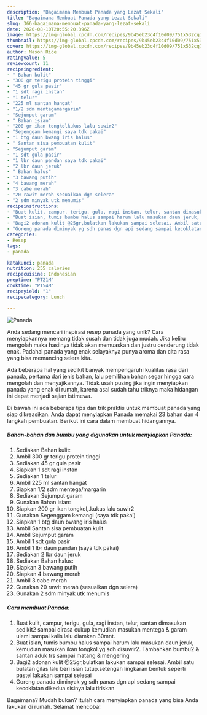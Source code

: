 ```yaml
---
description: "Bagaimana Membuat Panada yang Lezat Sekali"
title: "Bagaimana Membuat Panada yang Lezat Sekali"
slug: 366-bagaimana-membuat-panada-yang-lezat-sekali
date: 2020-08-10T20:55:20.396Z
image: https://img-global.cpcdn.com/recipes/9b45eb23c4f10d09/751x532cq70/panada-foto-resep-utama.jpg
thumbnail: https://img-global.cpcdn.com/recipes/9b45eb23c4f10d09/751x532cq70/panada-foto-resep-utama.jpg
cover: https://img-global.cpcdn.com/recipes/9b45eb23c4f10d09/751x532cq70/panada-foto-resep-utama.jpg
author: Mason Rice
ratingvalue: 5
reviewcount: 11
recipeingredient:
- " Bahan kulit"
- "300 gr terigu protein tinggi"
- "45 gr gula pasir"
- "1 sdt ragi instan"
- "1 telur"
- "225 ml santan hangat"
- "1/2 sdm mentegamargarin"
- "Sejumput garam"
- " Bahan isian"
- "200 gr ikan tongkolkukus lalu suwir2"
- "Segenggam kemangi saya tdk pakai"
- "1 btg daun bwang iris halus"
- " Santan sisa pembuatan kulit"
- "Sejumput garam"
- "1 sdt gula pasir"
- "1 lbr daun pandan saya tdk pakai"
- "2 lbr daun jeruk"
- " Bahan halus"
- "3 bawang putih"
- "4 bawang merah"
- "3 cabe merah"
- "20 rawit merah sesuaikan dgn selera"
- "2 sdm minyak utk menumis"
recipeinstructions:
- "Buat kulit, campur, terigu, gula, ragi instan, telur, santan dimasukan sedikit2 sampai dirasa cukup kemudian masukan mentega &amp; garam ulemi sampai kalis lalu diamkan 30mnt."
- "Buat isian, tumis bumbu halus sampai harum lalu masukan daun jeruk, kemudian masukan ikan tongkol.yg sdh disuwir2. Tambahkan bumbu2 &amp; santan aduk trs sampai matang &amp; mengering"
- "Bagi2 adonan kulit @25gr,bulatkan lakukan sampai selesai. Ambil satu bulatan gilas lalu beri isian tutup.setengah lingkaran bentuk seperti pastel lakukan sampai selesai"
- "Goreng panada diminyak yg sdh panas dgn api sedang sampai kecoklatan dikedua sisinya lalu tiriskan"
categories:
- Resep
tags:
- panada

katakunci: panada 
nutrition: 255 calories
recipecuisine: Indonesian
preptime: "PT21M"
cooktime: "PT54M"
recipeyield: "1"
recipecategory: Lunch

---
```



![Panada](https://img-global.cpcdn.com/recipes/9b45eb23c4f10d09/751x532cq70/panada-foto-resep-utama.jpg)

Anda sedang mencari inspirasi resep panada yang unik? Cara menyiapkannya memang tidak susah dan tidak juga mudah. Jika keliru mengolah maka hasilnya tidak akan memuaskan dan justru cenderung tidak enak. Padahal panada yang enak selayaknya punya aroma dan cita rasa yang bisa memancing selera kita.



Ada beberapa hal yang sedikit banyak mempengaruhi kualitas rasa dari panada, pertama dari jenis bahan, lalu pemilihan bahan segar hingga cara mengolah dan menyajikannya. Tidak usah pusing jika ingin menyiapkan panada yang enak di rumah, karena asal sudah tahu triknya maka hidangan ini dapat menjadi sajian istimewa.


Di bawah ini ada beberapa tips dan trik praktis untuk membuat panada yang siap dikreasikan. Anda dapat menyiapkan Panada memakai 23 bahan dan 4 langkah pembuatan. Berikut ini cara dalam membuat hidangannya.

<!--inarticleads1-->

##### Bahan-bahan dan bumbu yang digunakan untuk menyiapkan Panada:

1. Sediakan  Bahan kulit:
1. Ambil 300 gr terigu protein tinggi
1. Sediakan 45 gr gula pasir
1. Siapkan 1 sdt ragi instan
1. Sediakan 1 telur
1. Ambil 225 ml santan hangat
1. Siapkan 1/2 sdm mentega/margarin
1. Sediakan Sejumput garam
1. Gunakan  Bahan isian:
1. Siapkan 200 gr ikan tongkol,.kukus lalu suwir2
1. Gunakan Segenggam kemangi (saya tdk pakai)
1. Siapkan 1 btg daun bwang iris halus
1. Ambil  Santan sisa pembuatan kulit
1. Ambil Sejumput garam
1. Ambil 1 sdt gula pasir
1. Ambil 1 lbr daun pandan (saya tdk pakai)
1. Sediakan 2 lbr daun jeruk
1. Sediakan  Bahan halus:
1. Siapkan 3 bawang putih
1. Siapkan 4 bawang merah
1. Ambil 3 cabe merah
1. Gunakan 20 rawit merah (sesuaikan dgn selera)
1. Gunakan 2 sdm minyak utk menumis




<!--inarticleads2-->

##### Cara membuat Panada:

1. Buat kulit, campur, terigu, gula, ragi instan, telur, santan dimasukan sedikit2 sampai dirasa cukup kemudian masukan mentega &amp; garam ulemi sampai kalis lalu diamkan 30mnt.
1. Buat isian, tumis bumbu halus sampai harum lalu masukan daun jeruk, kemudian masukan ikan tongkol.yg sdh disuwir2. Tambahkan bumbu2 &amp; santan aduk trs sampai matang &amp; mengering
1. Bagi2 adonan kulit @25gr,bulatkan lakukan sampai selesai. Ambil satu bulatan gilas lalu beri isian tutup.setengah lingkaran bentuk seperti pastel lakukan sampai selesai
1. Goreng panada diminyak yg sdh panas dgn api sedang sampai kecoklatan dikedua sisinya lalu tiriskan




Bagaimana? Mudah bukan? Itulah cara menyiapkan panada yang bisa Anda lakukan di rumah. Selamat mencoba!
